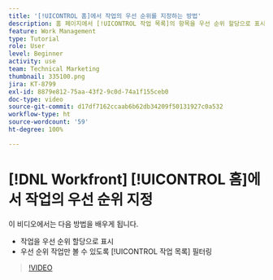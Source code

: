 ```yaml
---
title: '[!UICONTROL 홈]에서 작업의 우선 순위를 지정하는 방법'
description: 홈 페이지에서 [!UICONTROL 작업 목록]의 항목을 우선 순위 할당으로 표시하는 방법을 알아봅니다. 그런 다음 목록을 필터링하여  [!DNL  Workfront]에서 우선 순위가 지정된 작업을 확인합니다.
feature: Work Management
type: Tutorial
role: User
level: Beginner
activity: use
team: Technical Marketing
thumbnail: 335100.png
jira: KT-8799
exl-id: 8879e812-75aa-43f2-9c0d-74a1f155ceb0
doc-type: video
source-git-commit: d17df7162ccaab6b62db34209f50131927c0a532
workflow-type: ht
source-wordcount: '59'
ht-degree: 100%

---
```


# [!DNL Workfront] [!UICONTROL 홈]에서 작업의 우선 순위 지정

이 비디오에서는 다음 방법을 배우게 됩니다.

* 작업을 우선 순위 할당으로 표시
* 우선 순위 작업만 볼 수 있도록 [!UICONTROL 작업 목록] 필터링

>[!VIDEO](https://video.tv.adobe.com/v/3438539/?quality=12&learn=on&enablevpops&captions=kor)
